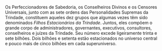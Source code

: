 ﻿Os Perfeccionadores de Sabedoria, os Conselheiros Divinos e os Censores Universais, junto com as sete ordens das Personalidades Supremas da Trindade, constituem aqueles dez grupos que algumas vezes têm sido denominados <I>Filhos Estacionários da Trindade</I>. Juntos, eles compõem o grande corpo de administradores, governantes, executivos, consultores, conselheiros e juízes da Trindade. Seu número excede ligeiramente trinta e sete bilhões. Dois bilhões e setenta estão estacionados no universo central e pouco mais de cinco bilhões em cada superuniverso.